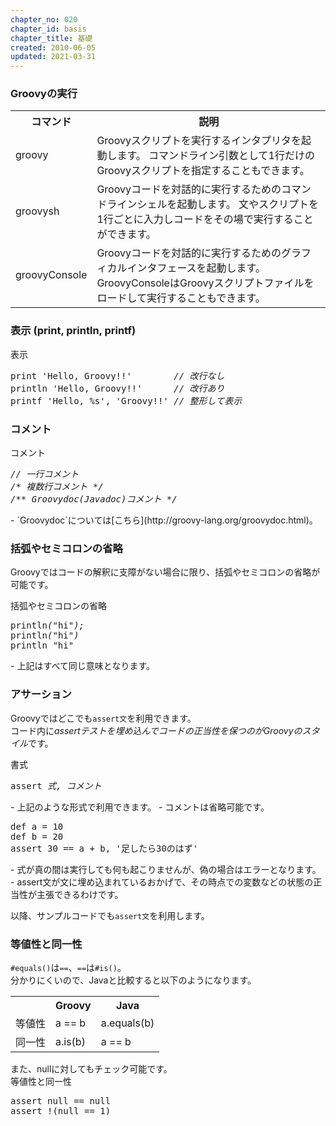 ```yaml
---
chapter_no: 020
chapter_id: basis
chapter_title: 基礎
created: 2010-06-05
updated: 2021-03-31
---
```

### Groovyの実行
<table class="normal">
<tr><th>コマンド</th><th>説明</th></tr>
<tr>
    <td>groovy</td>
    <td markdown="span">Groovyスクリプトを実行するインタプリタを起動します。  
    コマンドライン引数として1行だけのGroovyスクリプトを指定することもできます。</td>
</tr>
<tr>
    <td>groovysh</td>
    <td markdown="span">Groovyコードを対話的に実行するためのコマンドラインシェルを起動します。  
    文やスクリプトを1行ごとに入力しコードをその場で実行することができます。</td>
</tr>
<tr>
    <td>groovyConsole</td>
    <td markdown="span">Groovyコードを対話的に実行するためのグラフィカルインタフェースを起動します。  
    GroovyConsoleはGroovyスクリプトファイルをロードして実行することもできます。</td>
</tr>
</table>

### 表示 (print, println, printf)
<div class="code-box">
<div class="title">表示</div>
<pre>
print 'Hello, Groovy!!'        <em class="comment">// 改行なし</em>
println 'Hello, Groovy!!'      <em class="comment">// 改行あり</em>
printf 'Hello, %s', 'Groovy!!' <em class="comment">// 整形して表示</em>
</pre>
</div>

### コメント
<div class="code-box">
<div class="title">コメント</div>
<pre>
<em class="comment">// 一行コメント</em>
<em class="comment">/* 複数行コメント */</em>
<em class="comment">/** Groovydoc(Javadoc)コメント */</em>
</pre>
</div>
- `Groovydoc`については[こちら](http://groovy-lang.org/groovydoc.html)。

### 括弧やセミコロンの省略
Groovyではコードの解釈に支障がない場合に限り、括弧やセミコロンの省略が可能です。
<div class="code-box">
<div class="title">括弧やセミコロンの省略</div>
<pre>
println<em>(</em>"hi"<em>);</em>
println<em>(</em>"hi"<em>)</em>
println "hi"
</pre>
</div>
- 上記はすべて同じ意味となります。

### アサーション
Groovyではどこでも`assert文`を利用できます。  
コード内に*assertテストを埋め込んでコードの正当性を保つのがGroovyのスタイル*です。

<div class="code-box-syntax">
<div class="title">書式</div>
<pre>
assert <em>式, コメント</em>
</pre>
</div>
- 上記のような形式で利用できます。
- コメントは省略可能です。

<div class="code-box no-title">
<pre>
def a = 10
def b = 20
assert 30 == a + b, '足したら30のはず'
</pre>
</div>
- 式が真の間は実行しても何も起こりませんが、偽の場合はエラーとなります。
- assert文が文に埋め込まれているおかげで、その時点での変数などの状態の正当性が主張できるわけです。

以降、サンプルコードでも`assert文`を利用します。

### 等値性と同一性
`#equals()`は`==`、`==`は`#is()`。  
分かりにくいので、Javaと比較すると以下のようになります。

<table class="normal">
	<tr>
		<th></th>
		<th>Groovy</th>
		<th>Java</th>
	</tr>
	<tr>
		<td>等値性</td>
		<td>a == b</td>
		<td>a.equals(b)</td>
	</tr>
	<tr>
		<td>同一性</td>
		<td>a.is(b)</td>
		<td>a == b</td>
	</tr>
</table>
また、nullに対してもチェック可能です。

<div class="code-box-syntax">
<div class="title">等値性と同一性</div>
<pre>
assert null <em>==</em> null
assert !(null <em>==</em> 1)
</pre>
</div>
